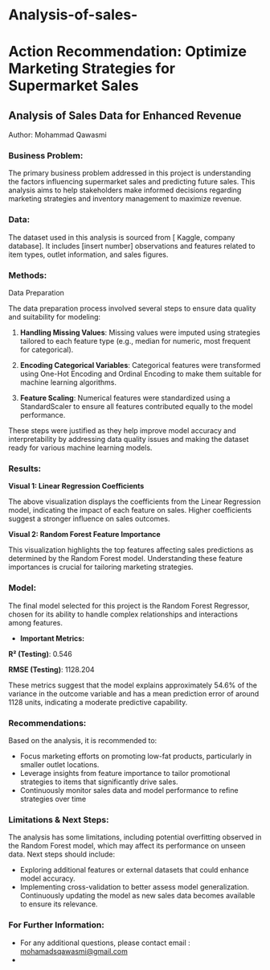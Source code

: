 # Analysis-of-sales-
# Action Recommendation: Optimize Marketing Strategies for Supermarket Sales
## Analysis of Sales Data for Enhanced Revenue
Author: Mohammad Qawasmi


### Business Problem:
The primary business problem addressed in this project is understanding the factors influencing supermarket sales and predicting future sales. This analysis aims to help stakeholders make informed decisions regarding marketing strategies and inventory management to maximize revenue.

### Data:
The dataset used in this analysis is sourced from [ Kaggle, company database]. It includes [insert number] observations and features related to item types, outlet information, and sales figures.

### Methods:
Data Preparation

The data preparation process involved several steps to ensure data quality and suitability for modeling:
1. **Handling Missing Values**: Missing values were imputed using strategies 
tailored to each feature type (e.g., median for numeric, most frequent for categorical).

3. **Encoding Categorical Variables**: Categorical features were transformed using One-Hot Encoding and Ordinal Encoding to make them suitable for machine learning algorithms.
4. **Feature Scaling**: Numerical features were standardized using a StandardScaler to ensure all features contributed equally to the model performance.

These steps were justified as they help improve model accuracy and interpretability by addressing data quality issues and making the dataset ready for various machine learning models.


### Results:
**Visual 1: Linear Regression Coefficients**

The above visualization displays the coefficients from the Linear Regression model, indicating the impact of each feature on sales. Higher coefficients suggest a stronger influence on sales outcomes.

**Visual 2: Random Forest Feature Importance**

This visualization highlights the top features affecting sales predictions as determined by the Random Forest model. Understanding these feature importances is crucial for tailoring marketing strategies.


### Model:
The final model selected for this project is the Random Forest Regressor, chosen for its ability to handle complex relationships and interactions among features.

 - **Important Metrics:**

**R² (Testing)**: 0.546

**RMSE (Testing)**: 1128.204

These metrics suggest that the model explains approximately 54.6% of the variance in the outcome variable and has a mean prediction error of around 1128 units, indicating a moderate predictive capability.


### Recommendations:
Based on the analysis, it is recommended to:

- Focus marketing efforts on promoting low-fat products, particularly in smaller outlet locations.
- Leverage insights from feature importance to tailor promotional strategies to items that significantly drive sales.
- Continuously monitor sales data and model performance to refine strategies over time


### Limitations & Next Steps:
The analysis has some limitations, including potential overfitting observed in the Random Forest model, which may affect its performance on unseen data. Next steps should include:

 - Exploring additional features or external datasets that could enhance model accuracy.
 - Implementing cross-validation to better assess model generalization.
Continuously updating the model as new sales data becomes available to ensure its relevance.


### For Further Information:
- For any additional questions, please contact email : [mohamadsqawasmi@gmail.com](https://)
- 
